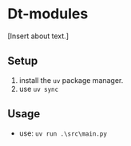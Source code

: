 # Dt-modules
[Insert about text.]

## Setup
1. install the `uv` package manager.
1. use `uv sync`

## Usage
- use: `uv run .\src\main.py`
